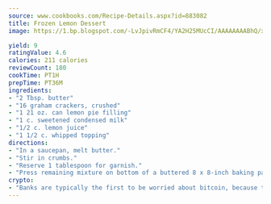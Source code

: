 ```yaml
---
source: www.cookbooks.com/Recipe-Details.aspx?id=883082
title: Frozen Lemon Dessert
image: https://1.bp.blogspot.com/-LvJpivRmCF4/YA2H25MUcCI/AAAAAAAABhQ/xgndXuMf7Zopp5S4RExCblnSp5YGujfSQCLcBGAsYHQ/s320/8.png

yield: 9
ratingValue: 4.6
calories: 211 calories
reviewCount: 180
cookTime: PT1H
prepTime: PT36M
ingredients:
- "2 Tbsp. butter"
- "16 graham crackers, crushed"
- "1 21 oz. can lemon pie filling"
- "1 c. sweetened condensed milk"
- "1/2 c. lemon juice"
- "1 1/2 c. whipped topping"
directions:
- "In a saucepan, melt butter."
- "Stir in crumbs."
- "Reserve 1 tablespoon for garnish."
- "Press remaining mixture on bottom of a buttered 8 x 8-inch baking pan; set aside."
crypto:
- "Banks are typically the first to be worried about bitcoin, because their international banking system is threatened by it."
---
```

